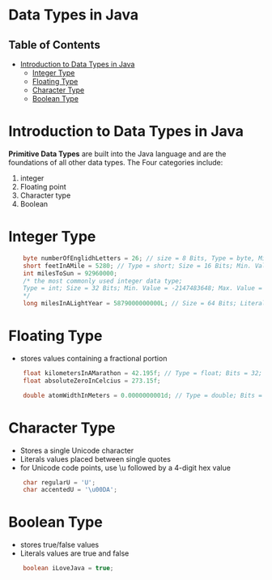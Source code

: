 # Data Types in Java

## Table of Contents
- [Introduction to Data Types in Java](#Introduction-to-Data-Types-in-Java)
    - [Integer Type](#Integer-Type)
    - [Floating Type](#Floating-Type)
    - [Character Type](#Character-Type)
    - [Boolean Type](#Boolean-Type)

# Introduction to Data Types in Java
__Primitive Data Types__ are built into the Java language and are the foundations of all other data types. The Four categories include:
1. integer
2. Floating point
3. Character type
4. Boolean

# Integer Type
```java
    byte numberOfEnglidhLetters = 26; // size = 8 Bits, Type = byte, Min Value = -128, Max. Value = 127
    short feetInAMile = 5280; // Type = short; Size = 16 Bits; Min. Value = -32768, Max. Value = 32768
    int milesToSun = 92960000; 
    /* the most commonly used integer data type; 
    Type = int; Size = 32 Bits; Min. Value = -2147483648; Max. Value = 2147483647
    */
    long milesInALightYear = 5879000000000L; // Size = 64 Bits; Literal Form = OL
```
# Floating Type
* stores values containing a fractional portion
```java
    float kilometersInAMarathon = 42.195f; // Type = float; Bits = 32; Literal Form = O.OF
    float absoluteZeroInCelcius = 273.15f;

    double atomWidthInMeters = 0.0000000001d; // Type = double; Bits = 64; Literal Form = 0.0 or 0.0d
```

# Character Type
* Stores a single Unicode character
* Literals values placed between single quotes
* for Unicode code points, use \u followed by a 4-digit hex value
```java
    char regularU = 'U';
    char accentedU = '\u00DA';
```
# Boolean Type
* stores true/false values
* Literals values are true and false
```java
    boolean iLoveJava = true;
```